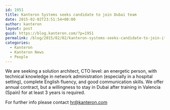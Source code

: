 ```yaml
---
id: 1951
title: Kanteron Systems seeks candidate to join Dubai team
date: 2015-02-02T23:51:54+00:00
author: kanteron
layout: post
guid: https://blog.kanteron.com/?p=1951
permalink: /blog/2015/02/02/kanteron-systems-seeks-candidate-to-join-its-team-in-dubai/
categories:
  - Kanteron
  - Kanteron News
  - People
---
```

We are seeking a solution architect, CTO level: an energetic person, with technical knowledge in network administration (especially in a hospital setting), complete English fluency, and good communication skills. We offer annual contract, but a willingness to stay in Dubai after training in Valencia (Spain) for at least 3 years is required.

For further info please contact hr@kanteron.com